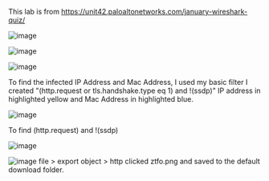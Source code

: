 This lab is from https://unit42.paloaltonetworks.com/january-wireshark-quiz/

![image](https://github.com/Ganburu/Cybersecurity-Portfolio/assets/162606791/0759a55a-ed64-446a-958e-0ba82061bf83)

![image](https://github.com/Ganburu/Cybersecurity-Portfolio/assets/162606791/8826116d-7363-4267-805b-beb016f6127b)

![image](https://github.com/Ganburu/Cybersecurity-Portfolio/assets/162606791/cce00ab5-4f95-4d8c-ad41-96ede8789dfe)

To find the infected IP Address and Mac Address, I used my basic filter I created "(http.request or tls.handshake.type eq 1) and !(ssdp)"
IP address in highlighted yellow and Mac Address in highlighted blue. 

![image](https://github.com/Ganburu/Cybersecurity-Portfolio/assets/162606791/4fdbf8ef-8e99-4ee0-90e7-4abac8aad183)



To find (http.request) and !(ssdp)

![image](https://github.com/Ganburu/Cybersecurity-Portfolio/assets/162606791/3b4dcaaa-e16f-4ec8-b245-50d735902781)

![image](https://github.com/Ganburu/Cybersecurity-Portfolio/assets/162606791/6b4390dd-4380-4767-9255-94a63fc73f9f)
file > export object > http clicked ztfo.png and saved to the default download folder.
